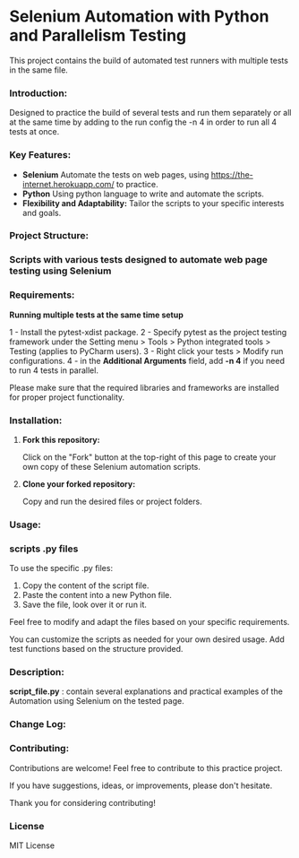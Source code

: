 # Selenium Automation with Python and Parallelism Testing

This project contains the build of automated test runners with multiple tests in the same file.


### Introduction:

Designed to practice the build of several tests and run them separately or all at the same time by adding to the run config the -n 4 in order to run all 4 tests at once.

### Key Features:

- **Selenium** Automate the tests on web pages, using https://the-internet.herokuapp.com/ to practice.
- **Python** Using python language to write and automate the scripts.
- **Flexibility and Adaptability:** Tailor the scripts to your specific interests and goals.

### Project Structure:

### Scripts with various tests designed to automate web page testing using Selenium
  
### Requirements:

**Running multiple tests at the same time setup**

1 - Install the pytest-xdist package.
2 - Specify pytest as the project testing framework under the Setting menu > Tools > Python integrated tools > Testing (applies to PyCharm users).
3 - Right click your tests > Modify run configurations.
4 - in the **Additional Arguments** field, add **-n 4** if you need to run 4 tests in parallel.


Please make sure that the required libraries and frameworks are installed for proper project functionality.

### Installation:

1. **Fork this repository:**
   
   Click on the "Fork" button at the top-right of this page to create your own copy of these Selenium automation scripts.

2. **Clone your forked repository:**

   Copy and run the desired files or project folders.

### Usage:

### scripts .py files

To use the specific .py files:

1. Copy the content of the script file.
2. Paste the content into a new Python file.
3. Save the file, look over it or run it.

Feel free to modify and adapt the files based on your specific requirements.

You can customize the scripts as needed for your own desired usage. Add test functions based on the structure provided.

### Description:

**script_file.py** : contain several explanations and practical examples of the Automation using Selenium on the tested page.

### Change Log:

  
### Contributing:

Contributions are welcome! Feel free to contribute to this practice project.

If you have suggestions, ideas, or improvements, please don't hesitate.

Thank you for considering contributing!

### License ###

MIT License

